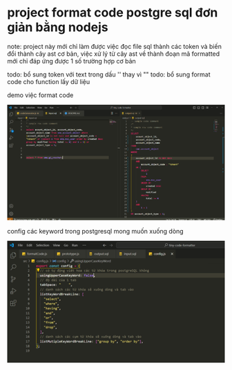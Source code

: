 # project format code postgre sql đơn giản bằng nodejs

note: project này mới chỉ làm được việc đọc file sql thành các token và biến đổi thành cây ast cơ bản, việc xử lý từ cây ast về thành đoạn mã formatted mới chỉ đáp ứng được 1 số trường hợp cơ bản

todo: bổ sung token với text trong dấu '' thay vì ""
todo: bổ sung format code cho function lấy dữ liệu

demo việc format code

![demo](img/demo.png)

config các keyword trong postgresql mong muốn xuống dòng

![alt text](img/configDemo.png)

